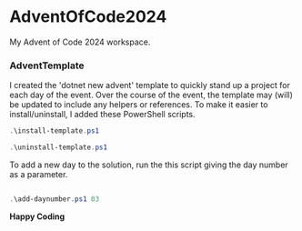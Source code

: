 # AdventOfCode2024

My Advent of Code 2024 workspace.


### AdventTemplate

I created the 'dotnet new advent' template to quickly stand up a project for each day
of the event. Over the course of the event, the template may (will) be
updated to include any helpers or references. To make it easier to install/uninstall, I added these PowerShell
scripts.

```powershell
.\install-template.ps1

.\uninstall-template.ps1

```

To add a new day to the solution, run the this script giving the day number as
a parameter.

```powershell

.\add-daynumber.ps1 03

```



**Happy Coding**